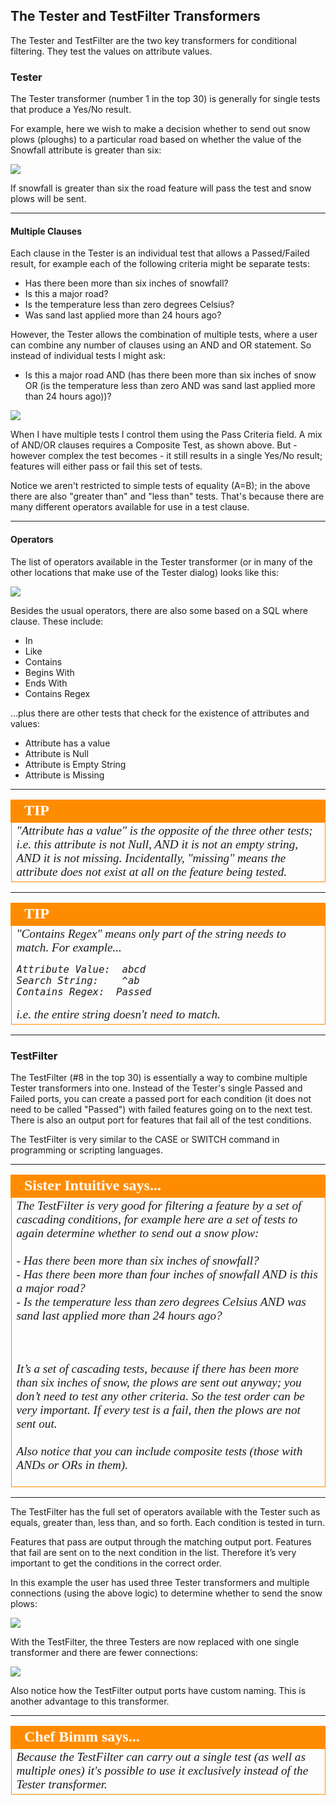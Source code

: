## The Tester and TestFilter Transformers ##

The Tester and TestFilter are the two key transformers for conditional filtering. They test the values on attribute values.


### Tester ###

The Tester transformer (number 1 in the top 30) is generally for single tests that produce a Yes/No result. 

For example, here we wish to make a decision whether to send out snow plows (ploughs) to a particular road based on whether the value of the Snowfall attribute is greater than six:

![](./Images/Img4.039.TesterTransformer.png)

If snowfall is greater than six the road feature will pass the test and snow plows will be sent.

---

#### Multiple Clauses ####
Each clause in the Tester is an individual test that allows a Passed/Failed result, for example each of the following criteria might be separate tests: 

- Has there been more than six inches of snowfall?
- Is this a major road?
- Is the temperature less than zero degrees Celsius?
- Was sand last applied more than 24 hours ago?

However, the Tester allows the combination of multiple tests, where a user can combine any number of clauses using an AND and OR statement. So instead of individual tests I might ask:

- Is this a major road AND (has there been more than six inches of snow OR (is the temperature less than zero AND was sand last applied more than 24 hours ago))?

![](./Images/Img4.040.TesterTransformerComplex.png)

When I have multiple tests I control them using the Pass Criteria field. A mix of AND/OR clauses requires a Composite Test, as shown above. But - however complex the test becomes - it still results in a single Yes/No result; features will either pass or fail this set of tests.

Notice we aren't restricted to simple tests of equality (A=B); in the above there are also "greater than" and "less than" tests. That's because there are many different operators available for use in a test clause.

---

#### Operators ####
The list of operators available in the Tester transformer (or in many of the other locations that make use of the Tester dialog) looks like this:

![](./Images/Img4.041.TesterOperators.png)

Besides the usual operators, there are also some based on a SQL where clause. These include:

- In
- Like
- Contains
- Begins With
- Ends With
- Contains Regex

...plus there are other tests that check for the existence of attributes and values:

- Attribute has a value
- Attribute is Null
- Attribute is Empty String
- Attribute is Missing

---

<!--Tip Section--> 

<table style="border-spacing: 0px">
<tr>
<td style="vertical-align:middle;background-color:darkorange;border: 2px solid darkorange">
<i class="fa fa-info-circle fa-lg fa-pull-left fa-fw" style="color:white;padding-right: 12px;vertical-align:text-top"></i>
<span style="color:white;font-size:x-large;font-weight: bold;font-family:serif">TIP</span>
</td>
</tr>

<tr>
<td style="border: 1px solid darkorange">
<span style="font-family:serif; font-style:italic; font-size:larger">
"Attribute has a value" is the opposite of the three other tests; i.e. this attribute is not Null, AND it is not an empty string, AND it is not missing. Incidentally, "missing" means the attribute does not exist at all on the feature being tested.
</span>
</td>
</tr>
</table>

---

<!--Tip Section--> 

<table style="border-spacing: 0px">
<tr>
<td style="vertical-align:middle;background-color:darkorange;border: 2px solid darkorange">
<i class="fa fa-info-circle fa-lg fa-pull-left fa-fw" style="color:white;padding-right: 12px;vertical-align:text-top"></i>
<span style="color:white;font-size:x-large;font-weight: bold;font-family:serif">TIP</span>
</td>
</tr>

<tr>
<td style="border: 1px solid darkorange">
<span style="font-family:serif; font-style:italic; font-size:larger">
"Contains Regex" means only part of the string needs to match. For example...
<pre>
Attribute Value:  abcd
Search String:    ^ab
Contains Regex:  Passed
</pre>
i.e. the entire string doesn't need to match.
</span>
</td>
</tr>
</table>

---

### TestFilter ###
The TestFilter (#8 in the top 30) is essentially a way to combine multiple Tester transformers into one. Instead of the Tester's single Passed and Failed ports, you can create a passed port for each condition (it does not need to be called "Passed") with failed features going on to the next test. There is also an output port for features that fail all of the test conditions.

The TestFilter is very similar to the CASE or SWITCH command in programming or scripting languages.

---

<!--Person X Says Section-->

<table style="border-spacing: 0px">
<tr>
<td style="vertical-align:middle;background-color:darkorange;border: 2px solid darkorange">
<i class="fa fa-quote-left fa-lg fa-pull-left fa-fw" style="color:white;padding-right: 12px;vertical-align:text-top"></i>
<span style="color:white;font-size:x-large;font-weight: bold;font-family:serif">Sister Intuitive says...</span>
</td>
</tr>

<tr>
<td style="border: 1px solid darkorange">
<span style="font-family:serif; font-style:italic; font-size:larger">
The TestFilter is very good for filtering a feature by a set of cascading conditions, for example here are a set of tests to again determine whether to send out a snow plow:
<br><br>- Has there been more than six inches of snowfall?
<br>- Has there been more than four inches of snowfall AND is this a major road?
<br>- Is the temperature less than zero degrees Celsius AND was sand last applied more than 24 hours ago?

<br><br>It’s a set of cascading tests, because if there has been more than six inches of snow, the plows are sent out anyway; you don’t need to test any other criteria. So the test order can be very important. If every test is a fail, then the plows are not sent out.
<br><br>Also notice that you can include composite tests (those with ANDs or ORs in them).
</span>
</td>
</tr>
</table>

---

The TestFilter has the full set of operators available with the Tester such as equals, greater than, less than, and so forth. Each condition is tested in turn.

Features that pass are output through the matching output port. Features that fail are sent on to the next condition in the list. Therefore it’s very important to get the conditions in the correct order.

In this example the user has used three Tester transformers and multiple connections (using the above logic) to determine whether to send the snow plows:

![](./Images/Img4.042.BadTesterExample.png)

With the TestFilter, the three Testers are now replaced with one single transformer and there are fewer connections:

![](./Images/Img4.043.GoodTestFilterExample.png)

Also notice how the TestFilter output ports have custom naming. This is another advantage to this transformer.

---

<!--Person X Says Section-->

<table style="border-spacing: 0px">
<tr>
<td style="vertical-align:middle;background-color:darkorange;border: 2px solid darkorange">
<i class="fa fa-quote-left fa-lg fa-pull-left fa-fw" style="color:white;padding-right: 12px;vertical-align:text-top"></i>
<span style="color:white;font-size:x-large;font-weight: bold;font-family:serif">Chef Bimm says...</span>
</td>
</tr>

<tr>
<td style="border: 1px solid darkorange">
<span style="font-family:serif; font-style:italic; font-size:larger">
Because the TestFilter can carry out a single test (as well as multiple ones) it's possible to use it exclusively instead of the Tester transformer.
</span>
</td>
</tr>
</table>
